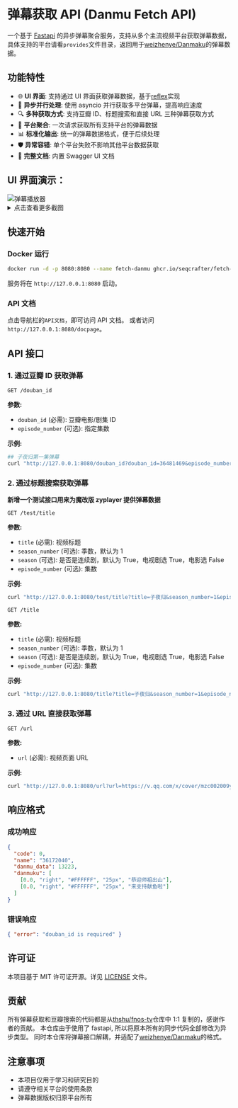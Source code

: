 # 弹幕获取 API (Danmu Fetch API)

一个基于 [Fastapi](https://github.com/tiangolo/fastapi) 的异步弹幕聚合服务，支持从多个主流视频平台获取弹幕数据，具体支持的平台请看`provides`文件目录，返回用于[weizhenye/Danmaku](https://github.com/weizhenye/Danmaku)的弹幕数据。

## 功能特性

- 🌐 **UI 界面**: 支持通过 UI 界面获取弹幕数据，基于[reflex](https://github.com/reflex-dev/reflex)实现
- 🚀 **异步并行处理**: 使用 asyncio 并行获取多平台弹幕，提高响应速度
- 🔍 **多种获取方式**: 支持豆瓣 ID、标题搜索和直接 URL 三种弹幕获取方式
- 🎯 **平台聚合**: 一次请求获取所有支持平台的弹幕数据
- 📊 **标准化输出**: 统一的弹幕数据格式，便于后续处理
- 🛡️ **异常容错**: 单个平台失败不影响其他平台数据获取
- 📖 **完整文档**: 内置 Swagger UI 文档

## UI 界面演示：

<img src="https://tncache1-f1.v3mh.com/image/2025/09/14/5ef321af4f2d63b5fc702860014e00c2.png" alt="弹幕播放器" style="max-width:600px">

<details>
  <summary>点击查看更多截图</summary>
  <img src="https://tncache1-f1.v3mh.com/image/2025/09/14/f8bec9a052404604a8dbe266a3c9e29b.png" alt="主页" style="max-width:600px">
  <img src="https://tncache1-f1.v3mh.com/image/2025/09/14/33579f0353ea588db93e297cb8c18291.png" alt="搜索页" style="max-width:600px">
  <img src="https://tncache1-f1.v3mh.com/image/2025/09/14/9dd918f1b909856caf9605ed72cd6d04.png" alt="详情页" style="max-width:600px">
  <img src="https://tncache1-f1.v3mh.com/image/2025/09/14/5ef321af4f2d63b5fc702860014e00c2.png" alt="播放页" style="max-width:600px">
</details>

## 快速开始

### Docker 运行

```bash
docker run -d -p 8080:8080 --name fetch-danmu ghcr.io/seqcrafter/fetch-danmu:2.2.0
```

服务将在 `http://127.0.0.1:8080` 启动。

### API 文档

点击导航栏的`API文档`，即可访问 API 文档。
或者访问`http://127.0.0.1:8080/docpage`。

## API 接口

### 1. 通过豆瓣 ID 获取弹幕

```
GET /douban_id
```

**参数:**

- `douban_id` (必需): 豆瓣电影/剧集 ID
- `episode_number` (可选): 指定集数

**示例:**

```bash
## 子夜归第一集弹幕
curl "http://127.0.0.1:8080/douban_id?douban_id=36481469&episode_number=1"
```

### 2. 通过标题搜索获取弹幕

**新增一个测试接口用来为魔改版 zyplayer 提供弹幕数据**

```
GET /test/title
```

**参数:**

- `title` (必需): 视频标题
- `season_number` (可选): 季数，默认为 1
- `season` (可选): 是否是连续剧，默认为 True，电视剧选 True，电影选 False
- `episode_number` (可选): 集数

**示例:**

```bash
curl "http://127.0.0.1:8080/test/title?title=子夜归&season_number=1&episode_number=1&season=true"
```

```
GET /title
```

**参数:**

- `title` (必需): 视频标题
- `season_number` (可选): 季数，默认为 1
- `season` (可选): 是否是连续剧，默认为 True，电视剧选 True，电影选 False
- `episode_number` (可选): 集数

**示例:**

```bash
curl "http://127.0.0.1:8080/title?title=子夜归&season_number=1&episode_number=1&season=true"
```

### 3. 通过 URL 直接获取弹幕

```
GET /url
```

**参数:**

- `url` (必需): 视频页面 URL

**示例:**

```bash
curl "http://127.0.0.1:8080/url?url=https://v.qq.com/x/cover/mzc002009y0nzq8/z4101m43ng6.html"
```

## 响应格式

### 成功响应

```json
{
  "code": 0,
  "name": "36172040",
  "danmu_data": 13223,
  "danmuku": [
    [0.0, "right", "#FFFFFF", "25px", "恭迎师祖出山"],
    [0.0, "right", "#FFFFFF", "25px", "来支持献鱼啦"]
  ]
}
```

### 错误响应

```json
{ "error": "douban_id is required" }
```

## 许可证

本项目基于 MIT 许可证开源。详见 [LICENSE](LICENSE) 文件。

## 贡献

所有弹幕获取和豆瓣搜索的代码都是从[thshu/fnos-tv](https://github.com/thshu/fnos-tv)仓库中 1:1 复制的，感谢作者的贡献。
本仓库由于使用了 fastapi, 所以将原本所有的同步代码全部修改为异步类型。
同时本仓库将弹幕接口解耦，并适配了[weizhenye/Danmaku](https://github.com/weizhenye/Danmaku)的格式。

## 注意事项

- 本项目仅用于学习和研究目的
- 请遵守相关平台的使用条款
- 弹幕数据版权归原平台所有
